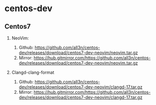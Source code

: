 # centos-dev


## Centos7
1. NeoVim:
    1. Github: https://github.com/all3n/centos-dev/releases/download/centos7-dev-neovim/neovim.tar.gz
    2. Mirror: https://hub.gitmirror.com/https://github.com/all3n/centos-dev/releases/download/centos7-dev-neovim/neovim.tar.gz

2. Clangd-clang-format
    1. Github: https://github.com/all3n/centos-dev/releases/download/centos7-dev-neovim/clangd-17.tar.gz
    2. Mirror: https://hub.gitmirror.com/https://github.com/all3n/centos-dev/releases/download/centos7-dev-neovim/clangd-17.tar.gz
